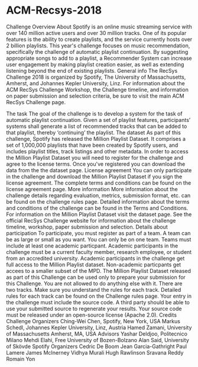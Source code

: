 # ACM-Recsys-2018

Challenge Overview
About
Spotify is an online music streaming service with over 140 million active users and over 30 million tracks. One of its popular features is the ability to create playlists, and the service currently hosts over 2 billion playlists.
This year's challenge focuses on music recommendation, specifically the challenge of automatic playlist continuation. By suggesting appropriate songs to add to a playlist, a Recommender System can increase user engagement by making playlist creation easier, as well as extending listening beyond the end of existing playlists.
General info 
The RecSys Challenge 2018 is organized by Spotify, The University of Massachusetts, Amherst, and Johannes Kepler University, Linz. For information about the ACM RecSys Challenge Workshop, the Challenge timeline, and information on paper submission and selection criteria, be sure to visit the main ACM RecSys Challenge page. 

The task 
The goal of the challenge is to develop a system for the task of automatic playlist continuation. Given a set of playlist features, participants’ systems shall generate a list of recommended tracks that can be added to that playlist, thereby ‘continuing’ the playlist. 
The dataset
As part of this challenge, Spotify has released the Million Playlist Dataset. It comprises a set of 1,000,000 playlists that have been created by Spotify users, and includes playlist titles, track listings and other metadata. In order to access the Million Playlist Dataset you will need to register for the challenge and agree to the license terms. Once you've registered you can download the data from the the dataset page.
License agreement
You can only participate in the challenge and download the Million Playlist Dataset if you sign the license agreement. The complete terms and conditions can be found on the license agreement page.
More information
More information about the challenge details regarding evaluation, metrics, submission format, etc. can be found on the challenge rules page. Detailed information about the terms and conditions of the challenge can be found in the Terms and Conditions. For information on the Million Playlist Dataset visit the dataset page. See the official RecSys Challenge website for information about the challenge timeline, workshop, paper submission and selection.
Details about participation
To participate, you must register as part of a team. A team can be as large or small as you want. You can only be on one team. Teams must include at least one academic particpant.
Academic participants in the challenge must be a current faculty member, research employee, or student from an accredited university. 
Academic participants in the challenge get full access to the Million Playlist dataset. Non-academic particpants get accees to a smaller subset of the MPD. 
The Million Playlist Dataset released as part of this Challenge can be used only to prepare your submission for this Challenge. You are not allowed to do anything else with it. 
There are two tracks. Make sure you understand the rules for each track. Detailed rules for each track can be found on the Challenge rules page. 
Your entry in the challenge must include the source code. A third party should be able to use your submitted source to regenerate your results. 
Your source code must be released under an open-source license (Apache 2.0). 
Credits
Challenge Organizers 
Ching-Wei Chen, Spotify, New York, USA
Markus Schedl, Johannes Kepler University, Linz, Austria
Hamed Zamani, University of Massachusetts Amherst, MA, USA 
Advisors 
Yashar Deldjoo, Politecnico Milano
Mehdi Elahi, Free University of Bozen-Bolzano 
Alan Said, University of Skövde
Spotify Organizers 
Cedric De Boom
Jean Garcia-Gathright
Paul Lamere
James McInerney
Vidhya Murali
Hugh Rawlinson
Sravana Reddy
Romain Yon
